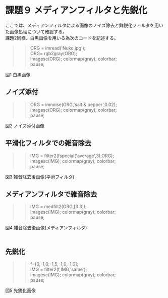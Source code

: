 # 課題９ メディアンフィルタと先鋭化  
ここでは、メディアンフィルタによる画像のノイズ除去と鮮鋭化フィルタを用いた画像処理について確認する。  
  課題2同様、白黒画像を用いる為次のコードを記述する。  
  
>> ORG = imread('Nuko.jpg');  
>> ORG= rgb2gray(ORG);  
>> imagesc(ORG); colormap(gray); colorbar;  
>> pause;  
    
図1 白黒画像  
  
## ノイズ添付  
  
>> ORG = imnoise(ORG,'salt & pepper',0.02);  
imagesc(ORG); colormap(gray); colorbar;  
pause;  
  
図2 ノイズ添付画像  
  
## 平滑化フィルタでの雑音除去  
  
>> IMG = filter2(fspecial('average',3),ORG);  
imagesc(IMG); colormap(gray); colorbar;   
pause;  
  
図3 雑音除去後画像(平滑フィルタ)  
  
## メディアンフィルタで雑音除去  
  
>> IMG = medfilt2(ORG,[3 3]);  
imagesc(IMG); colormap(gray); colorbar;  
pause;  
  
図4 雑音除去後画像(メディアンフィルタ)  
　　
## 先鋭化  
  
>> f=[0,-1,0;-1,5,-1;0,-1,0];  
IMG = filter2(f,IMG,'same');  
imagesc(IMG); colormap(gray); colorbar;  
pause;  
  
図5 先鋭化画像
